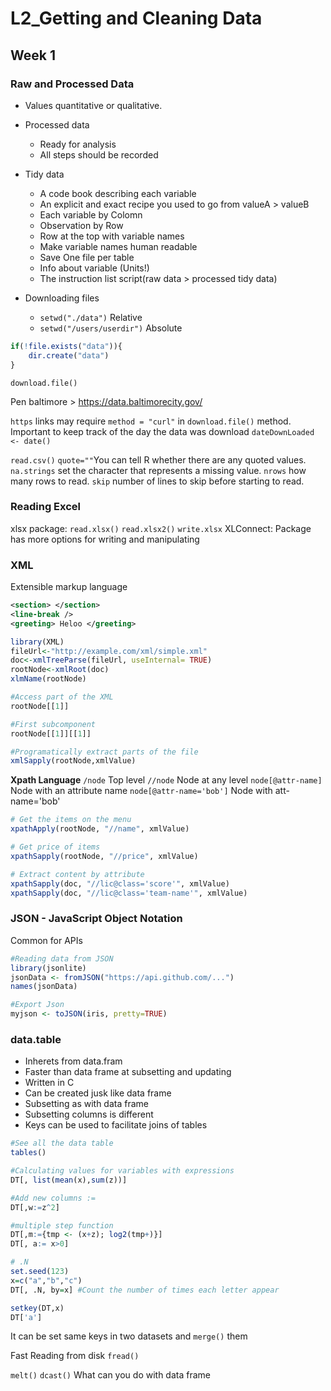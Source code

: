 # L2_Getting and Cleaning Data

## Week 1

### Raw and Processed Data

* Values quantitative or qualitative.
* Processed data
  - Ready for analysis
  - All steps should be recorded
* Tidy data
  - A code book describing each variable
  - An explicit and exact recipe you used to go from valueA > valueB
  - Each variable by Colomn
  - Observation by Row
  - Row at the top with variable names
  - Make variable names human readable
  - Save One file per table 
  - Info about variable (Units!)
  - The instruction list script(raw data > processed tidy data)

* Downloading files 
  - `setwd("./data")` Relative
  - `setwd("/users/userdir")` Absolute

```r
if(!file.exists("data")){
    dir.create("data")
}
```

`download.file()`

Pen baltimore > https://data.baltimorecity.gov/

`https` links may require `method = "curl"` in `download.file()` method.
Important to keep track of the day the data was download `dateDownLoaded <- date()`

`read.csv()`
`quote=""`You can tell R whether there are any quoted values.
`na.strings` set the character that represents a missing value.
`nrows` how many rows to read.
`skip` number of lines to skip before starting to read.


### Reading Excel

xlsx package: `read.xlsx()` `read.xlsx2()` `write.xlsx`
XLConnect: Package has more options for writing and manipulating

### XML
Extensible markup language
```xml
<section> </section>
<line-break />
<greeting> Heloo </greeting>
```


```r
library(XML)
fileUrl<-"http://example.com/xml/simple.xml"
doc<-xmlTreeParse(fileUrl, useInternal= TRUE)
rootNode<-xmlRoot(doc)
xlmName(rootNode)

#Access part of the XML
rootNode[[1]]

#First subcomponent 
rootNode[[1]][[1]]

#Programatically extract parts of the file 
xmlSapply(rootNode,xmlValue)
```
**Xpath Language**
`/node` Top level
`//node` Node at any level
`node[@attr-name]` Node with an attribute name
`node[@attr-name='bob']` Node with att-name='bob'

```r
# Get the items on the menu 
xpathApply(rootNode, "//name", xmlValue)

# Get price of items  
xpathSapply(rootNode, "//price", xmlValue)

# Extract content by attribute
xpathSapply(doc, "//lic@class='score'", xmlValue)
xpathSapply(doc, "//lic@class='team-name'", xmlValue)
```

### JSON - JavaScript Object Notation

Common for APIs

```r
#Reading data from JSON
library(jsonlite)
jsonData <- fromJSON("https://api.github.com/...")
names(jsonData)

#Export Json 
myjson <- toJSON(iris, pretty=TRUE)
```

### data.table
* Inherets from data.fram
* Faster than data frame at subsetting and updating
* Written in C
* Can be created jusk like data frame
* Subsetting as with data frame
* Subsetting columns is different
* Keys can be used to facilitate joins of tables

```r
#See all the data table
tables()

#Calculating values for variables with expressions
DT[, list(mean(x),sum(z))]

#Add new columns := 
DT[,w:=z^2] 

#multiple step function
DT[,m:={tmp <- (x+z); log2(tmp+)}]
DT[, a:= x>0] 

# .N 
set.seed(123)
x=c("a","b","c")
DT[, .N, by=x] #Count the number of times each letter appear

setkey(DT,x)
DT['a']

```
It can be set same keys in two datasets and `merge()` them

Fast Reading from disk `fread()` 

`melt()` `dcast()`
What can you do with data frame  